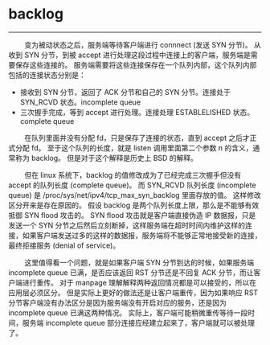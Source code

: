 # backlog
***

&emsp;&emsp;
变为被动状态之后，服务端等待客户端进行 connnect (发送 SYN 分节)。
从收到 SYN 分节，到被 accept 进行处理这段过程中连接上的客户端，服务端是需要保存这些连接的。
服务端需要将这些连接保存在一个队列内部，这个队列内部包括的连接状态分别是：

+ 接收到 SYN 分节，返回了 ACK 分节和自己的 SYN 分节。连接处于 SYN\_RCVD 状态。incomplete queue
+ 三次握手完成，等到 accept 进行处理。连接处理 ESTABLELISHED 状态。complete queue

&emsp;&emsp;
在队列里面并没有分配 fd，只是保存了连接的状态，直到 accept 之后才正式分配 fd。
至于这个队列的长度，就是 listen 调用里面第二个参数 n 的含义，通常称为 backlog。
但是对于这个解释是历史上 BSD 的解释。

&emsp;&emsp;
但在 linux 系统下，backlog 的值修改成为了已经完成三次握手但没有 accept 的队列长度 (complete queue)。
而 SYN\_RCVD 队列长度 (incomplete queue) 是 /proc/sys/net/ipv4/tcp\_max\_syn\_backlog 里面存放的值。
这样修改区分开来是存在原因的。
假设 backlog 是两个队列长度上限，那么是不能够有效抵御 SYN flood 攻击的。
SYN flood 攻击就是客户端直接伪造 IP 数据报，只是发送一个 SYN 分节之后然后立刻断掉，这样服务端在超时时间内维护这样的连接，如果客户端发送过多的这样的数据报，服务端将不能够正常地接受新的连接，最终拒接服务 (denial of service)。

&emsp;&emsp;
这里值得看一个问题，就是如果客户端 SYN 分节到达的时候，如果服务端 incomplete queue 已满，是否应该返回 RST 分节还是不回复 ACK 分节，而让客户端进行重传。
对于 manpage 理解解释两种返回情况都是可以接受的，所以在应用层必须区分。
但是实际上更好的做法还是让客户端重传，因为如果响应 RST 分节客户端没有办法区分是因为服务端没有开启对应的服务，还是因为 incomplete queue 已满这两种情况。
实际上，客户端可能稍微重传等待一段时间，服务端 incomplete queue 部分连接应经建立起来了，客户端就可以被处理了。